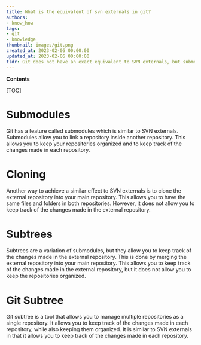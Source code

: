 ```yaml
---
title: What is the equivalent of svn externals in git?
authors:
- know_how
tags:
- git
- knowledge
thumbnail: images/git.png
created_at: 2023-02-06 00:00:00
updated_at: 2023-02-06 00:00:00
tldr: Git does not have an exact equivalent to SVN externals, but submodules can be used to achieve a similar effect.
---
```


**Contents**

[TOC]

# Submodules

Git has a feature called submodules which is similar to SVN externals. Submodules allow you to link a repository inside another repository. This allows you to keep your repositories organized and to keep track of the changes made in each repository.

# Cloning

Another way to achieve a similar effect to SVN externals is to clone the external repository into your main repository. This allows you to have the same files and folders in both repositories. However, it does not allow you to keep track of the changes made in the external repository.

# Subtrees

Subtrees are a variation of submodules, but they allow you to keep track of the changes made in the external repository. This is done by merging the external repository into your main repository. This allows you to keep track of the changes made in the external repository, but it does not allow you to keep the repositories organized.

# Git Subtree

Git subtree is a tool that allows you to manage multiple repositories as a single repository. It allows you to keep track of the changes made in each repository, while also keeping them organized. It is similar to SVN externals in that it allows you to keep track of the changes made in each repository.
